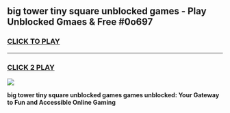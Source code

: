 
## big tower tiny square unblocked games - Play Unblocked Gmaes & Free #0o697
<h3>
<a href="https://premium.freeplayer.one?title=big_tower_tiny_square_unblocked_games&ref=03M">CLICK TO PLAY</a></h3>
<hr>

<h3>
<a href="https://premium.freeplayer.one?title=big_tower_tiny_square_unblocked_games&ref=03M">CLICK 2 PLAY</a>
  
</h3>

<a href="https://premium.freeplayer.one?title=big_tower_tiny_square_unblocked_games&ref=03M"><img src="https://clearcache.store/games.png"></a>


**big tower tiny square unblocked games games unblocked: Your Gateway to Fun and Accessible Online Gaming**
